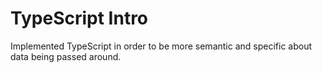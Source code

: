 TypeScript Intro
================

Implemented TypeScript in order to be more semantic and specific about data being passed around.